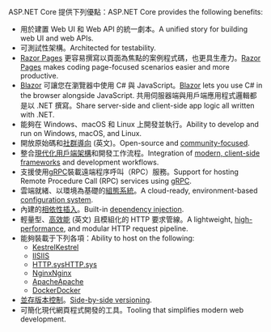 <span data-ttu-id="569ef-101">ASP.NET Core 提供下列優點：</span><span class="sxs-lookup"><span data-stu-id="569ef-101">ASP.NET Core provides the following benefits:</span></span>

* <span data-ttu-id="569ef-102">用於建置 Web UI 和 Web API 的統一劇本。</span><span class="sxs-lookup"><span data-stu-id="569ef-102">A unified story for building web UI and web APIs.</span></span>
* <span data-ttu-id="569ef-103">可測試性架構。</span><span class="sxs-lookup"><span data-stu-id="569ef-103">Architected for testability.</span></span>
* <span data-ttu-id="569ef-104">[Razor Pages](xref:razor-pages/index) 更容易撰寫以頁面為焦點的案例程式碼，也更具生產力。</span><span class="sxs-lookup"><span data-stu-id="569ef-104">[Razor Pages](xref:razor-pages/index) makes coding page-focused scenarios easier and more productive.</span></span>
* <span data-ttu-id="569ef-105">[Blazor](xref:blazor/index) 可讓您在瀏覽器中使用 C# 與 JavaScript。</span><span class="sxs-lookup"><span data-stu-id="569ef-105">[Blazor](xref:blazor/index) lets you use C# in the browser alongside JavaScript.</span></span> <span data-ttu-id="569ef-106">共用伺服器端與用戶端應用程式邏輯都是以 .NET 撰寫。</span><span class="sxs-lookup"><span data-stu-id="569ef-106">Share server-side and client-side app logic all written with .NET.</span></span>
* <span data-ttu-id="569ef-107">能夠在 Windows、macOS 和 Linux 上開發並執行。</span><span class="sxs-lookup"><span data-stu-id="569ef-107">Ability to develop and run on Windows, macOS, and Linux.</span></span>
* <span data-ttu-id="569ef-108">開放原始碼和[社群導向](https://live.asp.net/) \(英文\)。</span><span class="sxs-lookup"><span data-stu-id="569ef-108">Open-source and [community-focused](https://live.asp.net/).</span></span>
* <span data-ttu-id="569ef-109">整合[現代化用戶端架構](xref:blazor/index)和開發工作流程。</span><span class="sxs-lookup"><span data-stu-id="569ef-109">Integration of [modern, client-side frameworks](xref:blazor/index) and development workflows.</span></span>
* <span data-ttu-id="569ef-110">支援使用[gRPC](xref:grpc/index)裝載遠端程序呼叫（RPC）服務。</span><span class="sxs-lookup"><span data-stu-id="569ef-110">Support for hosting Remote Procedure Call (RPC) services using [gRPC](xref:grpc/index).</span></span>
* <span data-ttu-id="569ef-111">雲端就緒、以環境為基礎的[組態系統](xref:fundamentals/configuration/index)。</span><span class="sxs-lookup"><span data-stu-id="569ef-111">A cloud-ready, environment-based [configuration system](xref:fundamentals/configuration/index).</span></span>
* <span data-ttu-id="569ef-112">內建的[相依性插入](xref:fundamentals/dependency-injection)。</span><span class="sxs-lookup"><span data-stu-id="569ef-112">Built-in [dependency injection](xref:fundamentals/dependency-injection).</span></span>
* <span data-ttu-id="569ef-113">輕量型、[高效能](https://github.com/aspnet/benchmarks) \(英文\) 且模組化的 HTTP 要求管線。</span><span class="sxs-lookup"><span data-stu-id="569ef-113">A lightweight, [high-performance](https://github.com/aspnet/benchmarks), and modular HTTP request pipeline.</span></span>
* <span data-ttu-id="569ef-114">能夠裝載于下列各項：</span><span class="sxs-lookup"><span data-stu-id="569ef-114">Ability to host on the following:</span></span>
  * [<span data-ttu-id="569ef-115">Kestrel</span><span class="sxs-lookup"><span data-stu-id="569ef-115">Kestrel</span></span>](xref:fundamentals/servers/kestrel)
  * [<span data-ttu-id="569ef-116">IIS</span><span class="sxs-lookup"><span data-stu-id="569ef-116">IIS</span></span>](xref:host-and-deploy/iis/index)
  * [<span data-ttu-id="569ef-117">HTTP.sys</span><span class="sxs-lookup"><span data-stu-id="569ef-117">HTTP.sys</span></span>](xref:fundamentals/servers/httpsys)
  * [<span data-ttu-id="569ef-118">Nginx</span><span class="sxs-lookup"><span data-stu-id="569ef-118">Nginx</span></span>](xref:host-and-deploy/linux-nginx)
  * [<span data-ttu-id="569ef-119">Apache</span><span class="sxs-lookup"><span data-stu-id="569ef-119">Apache</span></span>](xref:host-and-deploy/linux-apache)
  * [<span data-ttu-id="569ef-120">Docker</span><span class="sxs-lookup"><span data-stu-id="569ef-120">Docker</span></span>](xref:host-and-deploy/docker/index)
* <span data-ttu-id="569ef-121">[並存版本控制](/dotnet/standard/choosing-core-framework-server#a-need-for-side-by-side-of-net-versions-per-application-level)。</span><span class="sxs-lookup"><span data-stu-id="569ef-121">[Side-by-side versioning](/dotnet/standard/choosing-core-framework-server#a-need-for-side-by-side-of-net-versions-per-application-level).</span></span>
* <span data-ttu-id="569ef-122">可簡化現代網頁程式開發的工具。</span><span class="sxs-lookup"><span data-stu-id="569ef-122">Tooling that simplifies modern web development.</span></span>
